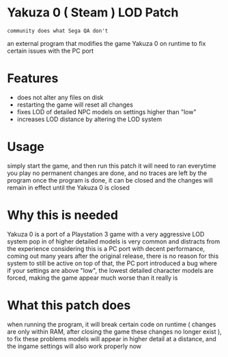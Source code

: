 # Yakuza 0 ( Steam ) LOD Patch
`community does what Sega QA don't`

an external program that modifies the game Yakuza 0 on runtime to fix certain issues with the PC port

# Features
* does not alter any files on disk
* restarting the game will reset all changes
* fixes LOD of detailed NPC models on settings higher than "low"
* increases LOD distance by altering the LOD system

# Usage
simply start the game, and then run this patch
it will need to ran everytime you play
no permanent changes are done, and no traces are left by the program
once the program is done, it can be closed and the changes will remain in effect until the Yakuza 0 is closed

# Why this is needed
Yakuza 0 is a port of a Playstation 3 game with a very aggressive LOD system
pop in of higher detailed models is very common and distracts from the experience
considering this is a PC port with decent performance, coming out many years after the original release, there is no reason for this system to still be active
on top of that, the PC port introduced a bug where if your settings are above "low", the lowest detailed character models are forced, making the game appear much worse than it really is

# What this patch does
when running the program, it will break certain code on runtime ( changes are only within RAM, after closing the game these changes no longer exist ), to fix these problems
models will appear in higher detail at a distance, and the ingame settings will also work properly now

